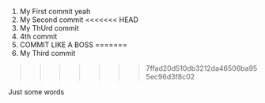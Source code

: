 1. My First commit yeah
2. My Second commit
<<<<<<< HEAD
3. My ThUrd commit
4. 4th commit
5. COMMIT LIKE A BOSS
=======
3. My Third commit
>>>>>>> 7ffad20d510db3212da46506ba955ec96d3f8c02

Just some words
